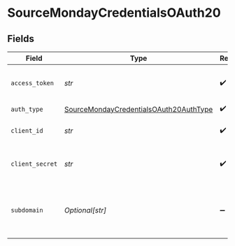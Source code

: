 # SourceMondayCredentialsOAuth20


## Fields

| Field                                                                                                   | Type                                                                                                    | Required                                                                                                | Description                                                                                             |
| ------------------------------------------------------------------------------------------------------- | ------------------------------------------------------------------------------------------------------- | ------------------------------------------------------------------------------------------------------- | ------------------------------------------------------------------------------------------------------- |
| `access_token`                                                                                          | *str*                                                                                                   | :heavy_check_mark:                                                                                      | Access Token for making authenticated requests.                                                         |
| `auth_type`                                                                                             | [SourceMondayCredentialsOAuth20AuthType](../../models/shared/sourcemondaycredentialsoauth20authtype.md) | :heavy_check_mark:                                                                                      | N/A                                                                                                     |
| `client_id`                                                                                             | *str*                                                                                                   | :heavy_check_mark:                                                                                      | The Client ID of your OAuth application.                                                                |
| `client_secret`                                                                                         | *str*                                                                                                   | :heavy_check_mark:                                                                                      | The Client Secret of your OAuth application.                                                            |
| `subdomain`                                                                                             | *Optional[str]*                                                                                         | :heavy_minus_sign:                                                                                      | Slug/subdomain of the account, or the first part of the URL that comes before .monday.com               |